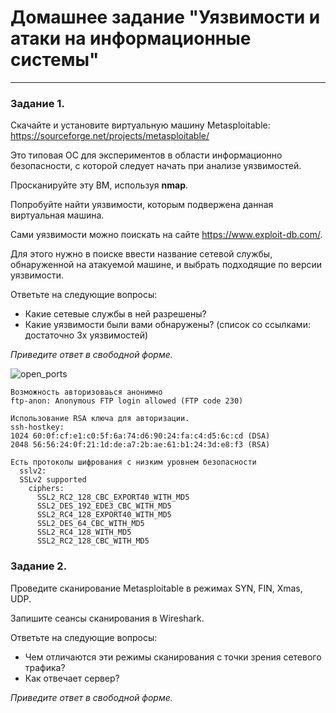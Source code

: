 # Домашнее задание "Уязвимости и атаки на информационные системы"

------

### Задание 1.

Скачайте и установите виртуальную машину Metasploitable: https://sourceforge.net/projects/metasploitable/

Это типовая ОС для экспериментов в области информационно безопасности, с которой следует начать при анализе уязвимостей.

Просканируйте эту ВМ, используя **nmap**.

Попробуйте найти уязвимости, которым подвержена данная виртуальная машина.

Сами уязвимости можно поискать на сайте https://www.exploit-db.com/.

Для этого нужно в поиске ввести название сетевой службы, обнаруженной на атакуемой машине, и выбрать подходящие по версии уязвимости.

Ответьте на следующие вопросы:

- Какие сетевые службы в ней разрешены?
- Какие уязвимости были вами обнаружены? (список со ссылками: достаточно 3х уязвимостей)

*Приведите ответ в свободной форме.*  

![open_ports](https://user-images.githubusercontent.com/105008137/185852956-ecef0c75-4d04-4aaf-b10a-d1735662812b.png "open_ports")

>

    Возможность авторизоваься анонимно
    ftp-anon: Anonymous FTP login allowed (FTP code 230)

>
    
    Использование RSA ключа для авторизации.
    ssh-hostkey:
    1024 60:0f:cf:e1:c0:5f:6a:74:d6:90:24:fa:c4:d5:6c:cd (DSA)
    2048 56:56:24:0f:21:1d:de:a7:2b:ae:61:b1:24:3d:e8:f3 (RSA)

> 

    Есть протоколы шифрования с низким уровнем безопасности
      sslv2:
      SSLv2 supported
        ciphers:
          SSL2_RC2_128_CBC_EXPORT40_WITH_MD5
          SSL2_DES_192_EDE3_CBC_WITH_MD5
          SSL2_RC4_128_EXPORT40_WITH_MD5
          SSL2_DES_64_CBC_WITH_MD5
          SSL2_RC4_128_WITH_MD5
          SSL2_RC2_128_CBC_WITH_MD5


### Задание 2.

Проведите сканирование Metasploitable в режимах SYN, FIN, Xmas, UDP.

Запишите сеансы сканирования в Wireshark.

Ответьте на следующие вопросы:

- Чем отличаются эти режимы сканирования с точки зрения сетевого трафика?
- Как отвечает сервер?

*Приведите ответ в свободной форме.*
